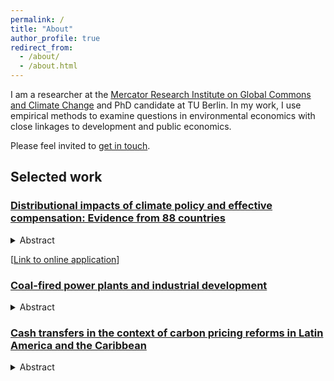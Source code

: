 ```yaml
---
permalink: /
title: "About"
author_profile: true
redirect_from: 
  - /about/
  - /about.html
---
```

I am a researcher at the [Mercator Research Institute on Global Commons and Climate Change](https://mcc-berlin.net) and PhD candidate at TU Berlin. In my work, I use empirical methods to examine questions in environmental economics with close linkages to development and public economics.

Please feel invited to [get in touch](mailto:l.missbach@posteo.de).

## Selected work

### [Distributional impacts of climate policy and effective compensation: Evidence from 88 countries](https://www.econstor.eu/bitstream/10419/301069/1/Manuscript_20240815.pdf)

<details>
<summary>Abstract</summary>
<div style="text-align: justify"> We analyze the distributional impacts of climate policy by examining heterogeneity in households' carbon intensity of consumption. We construct a novel dataset that includes information on the carbon intensity of 1.5 million individual households from 88 countries. We first show that horizontal differences are generally larger than vertical differences. We then use supervised machine learning to analyze the non-linear contribution of household characteristics to the prediction of carbon intensity of consumption. Including household-level information beyond total household expenditures, such as information on vehicle ownership, location, and energy use, increases the accuracy of predicting households' carbon intensity. The importance of such features is country-specific and model accuracy varies across the sample. We identify six clusters of countries that differ in the distribution of climate policy costs and their determinants. Our results highlight that, depending on the context, some compensation policies may be more effective in reducing horizontal heterogeneity than others.</div>
</details>

\[[Link to online application](https://www.cpic-global.net/)\]


### [Coal-fired power plants and industrial development](https://www.econstor.eu/bitstream/10419/300209/1/Missbach-Coal-fired-power-plants.pdf)

<details>
<summary>Abstract</summary>
<div style="text-align: justify"> Past periods of industrial development have gone hand in hand with the burning of coal, but there is little evidence on the effects of coal infrastructure on manufacturing growth in today's industrializing economies. We quantify the direct and indirect effects of coal-fired power plant commissioning on local incumbent manufacturing firms in Indonesia during a coal phase-in period between 1984 and 2015. We analyze spatially and temporally explicit manufacturing and power plant data in a stacked difference-in-difference framework. Leveraging quasi-random variation in treatment timing, we show that coal-fired power plants have led incumbent larger firms to increase employment, inputs, and outputs. In contrast, smaller firms remained unaffected. We identify mediating channels including improved electricity supply and transportation infrastructure, and increased competition for labor. Ongoing efforts to reduce global coal capacity need to take such effects into account.</div>
</details>

### [Cash transfers in the context of carbon pricing reforms in Latin America and the Caribbean](https://www.sciencedirect.com/science/article/abs/pii/S0305750X23002243)

<details>
<summary>Abstract</summary>
<div style="text-align: justify"> One reason carbon prices are difficult to implement is that they might imply high additional costs on poor and vulnerable households. In response, studies often highlight that recycling revenues through cash transfers can render carbon pricing reforms progressive. This neglects that existing cash transfer programs target households from low-income groups imperfectly and that impacts of a carbon price are heterogeneous within income groups. In this study, we analyze if existing cash transfer programs can help to alleviate distributional effects of carbon pricing in 16 Latin American and Caribbean countries. We find that carbon pricing is regressive in 11 countries and progressive in 5. Most importantly, differences within income groups exceed differences between them. Beyond total household expenditures, car ownership and cooking fuel usage explain the variance in carbon pricing impacts. We show that households who are most affected by carbon pricing, some of them poor, do not necessarily have access to existing cash transfer programs. We suggest that governments aiming to compensate households should consider broadening the coverage of existing cash transfer programs, utilizing in-kind transfers or removing other distortionary taxes. </div>
</details>


